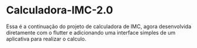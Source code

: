 # Calculadora-IMC-2.0
Essa é a continuação do projeto de calculadora de IMC, agora desenvolvida diretamente com o flutter e adicionando uma interface simples de um aplicativa para realizar o calculo.
